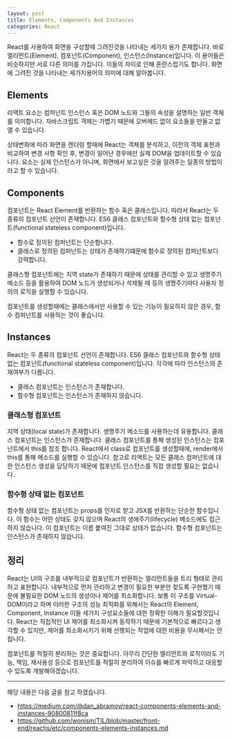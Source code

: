 ```yaml
---
layout: post
title: Elements, Components And Instances
categories: React
---
```


React를 사용하여 화면을 구성할때 그려진것을 나타내는 세가지 용가 존재합니다. 바로 엘리먼트(Element), 컴포넌트(Component), 인스턴스(Instance)입니다. 이 용어들은 비슷하지만 서로 다른 의미를 가집니다. 이들의 차이로 인해 혼란스럽기도 합니다. 화면에 그려진 것을 나타내는 세가지용어의 의미에 대해 알아봅니다.


## Elements  
리액트 요소는 컴퍼넌트 인스턴스 혹은 DOM 노드와 그들의 속성을 설명하는 일반 객체를 의미합니다. 자바스크립트 객체는 가볍기 때문에 오버헤드 없이 요소들을 만들고 없앨 수 있습니다.

상태변화에 따라 화면을 렌더링 할때에 React는 객체를 분석하고, 이전의 객체 표현과 비교하여 변경 사항 확인 후, 변경이 일어난 경우에만 실제 DOM을 업데이트할 수 있습니다. 요소는 실제 인스턴스가 아니며, 화면에서 보고싶은 것을 알려주는 일종의 방법이라고 할 수 있습니다.


## Components 
컴포넌트는 React Element를 반환하는 함수 혹은 클래스입니다. 따라서 React는 두 종류의 컴포넌트 선언이 존재합니다. ES6 클래스 컴포넌트와 함수형 상태 없는 컴포넌트(functional stateless component)입니다. 

- 함수로 정의된 컴퍼넌트는 단순합니다.
- 클래스로 정의된 컴퍼넌트는 상태가 존재하기떄문에 함수로 정의된 컴퍼넌트보다 강력합니다. 

클래스형 컴포넌트에는 지역 state가 존재하기 때문에 상태를 관리할 수 있고 생명주기 메소드 등을 활용하여 DOM 노드가 생성되거나 삭제될 때 등의 생명주기마다 사용자 정의의 로직을 실행할 수 있습니다.

컴포넌트를 생성할때에는 클래스에서만 사용할 수 있는 기능이 필요하지 않은 경우, 함수 컴퍼넌트를 사용하는 것이 좋습니다.


## Instances
React는 두 종류의 컴포넌트 선언이 존재합니다. ES6 클래스 컴포넌트와 함수형 상태 없는 컴포넌트(functional stateless component)입니다. 각각에 따라 인스턴스의 존재여부가 다릅니다. 

- 클래스 컴포넌트는 인스턴스가 존재합니다.
- 함수형 컴포넌트는 인스턴스가 존재하지 않습니다. 


### 클래스형 컴포넌트
지역 상태(local state)가 존재합니다. 생명주기 메소드를 사용하는데 유용합니다. 클래스 컴포넌트는 인스턴스가 존재합니다. 클래스 컴포넌트를 통해 생성된 인스턴스는 컴포넌트에서 this를 참조 합니다. React에서 class로 컴포넌트를 생성할때에, render에서 this를 통해 메소드를 실행할 수 있습니다. 참고로 리액트는 모든 클래스 컴퍼넌트에 대한 인스턴스 생성을 담당하기 때문에 컴포넌트 인스턴스를 직접 생성할 필요는 없습니다.



### 함수형 상태 없는 컴포넌트
함수형 상태 없는 컴포넌트는 props를 인자로 받고 JSX를 반환하는 단순한 함수입니다. 이 함수는 어떤 상태도 갖지 않으며 React의 생애주기(lifecycle) 메소드에도 접근하지 않습니다. 이 컴포넌트는 이름 붙여진 그대로 상태가 없습니다. 함수형 컴포넌트는 인스턴스가 존재하지 않습니다. 



## 정리
React는 UI의 구조를 내부적으로 컴포넌트가 반환하는 엘리먼트들을 트리 형태로 관리하고 표현합니다. 내부적으로 먼저 관리하고 변경이 필요한 부분만 찾도록 구현했기 때문에 불필요한 DOM 노드의 생성이나 제어를 최소화합니다. 보통 이 구조를 Virtual-DOM이라고 하며 이러한 구조의 성능 최적화를 위해서는 React의 Element, Component, Instance 이들 세가지 구성요소들에 대한 정확한 이해가 필요할것입니다. React는 직접적인 UI 제어를 최소화시켜 동작하기 때문에 기본적으로 빠르다고 생각할 수 있지만, 제어를 최소화시키기 위해 선행되는 작업에 대한 비용을 무시해서는 안됩니다.

컴포넌트를 적절히 분리하는 것은 중요합니다. 아무리 간단한 엘리먼트와 로직이라도 기능, 책임, 재사용성 등으로 컴포넌트를 적절히 분리하여 이슈를 빠르게 파악하고 대응할 수 있도록 개발해야겠습니다.


----
해당 내용은 다음 글을 참고 하였습니다.
- https://medium.com/@dan_abramov/react-components-elements-and-instances-90800811f8ca
- https://github.com/wonism/TIL/blob/master/front-end/reactjs/etc/components-elements-instances.md